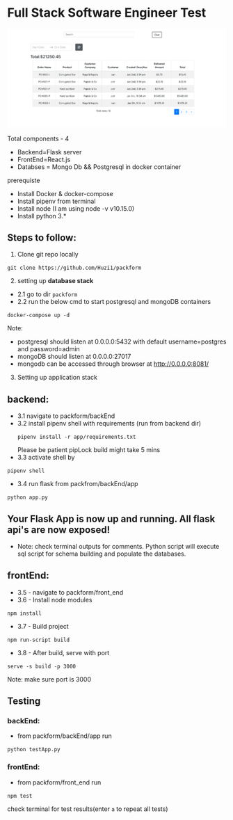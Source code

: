 # Full Stack Software Engineer Test

![GitHub Logo](/logo.png)




Total components - 4
 - Backend=Flask server
 - FrontEnd=React.js
 - Databses = Mongo Db && Postgresql in docker container

prerequiste 
 - Install Docker & docker-compose
 - Install pipenv from terminal
 - Install node (I am using node -v v10.15.0)
 - Install python 3.*




## Steps to follow:
1. Clone git repo locally 

 ```
 git clone https://github.com/Huzi1/packform
 ```

2. setting up **database stack**
- 2.1 go to dir `packform`
- 2.2 run the below cmd to start postgresql and mongoDB containers
```
docker-compose up -d 
```
    
Note:
- postgresql should listen at 0.0.0.0:5432 with default username=postgres and password=admin
- mongoDB should listen at 0.0.0.0:27017 
- mongodb can be accessed through browser at http://0.0.0.0:8081/ 


3. Setting up application stack 
## backend: 
- 3.1  navigate to packform/backEnd 
- 3.2  install pipenv shell with requirements (run from backend dir)
    ```
    pipenv install -r app/requirements.txt
    ```
    Please be patient pipLock build might take 5 mins
- 3.3  activate shell by 
```
pipenv shell 
```
- 3.4   run flask from packfrom/backEnd/app 
```
python app.py
```

## Your Flask App is now up and running. All flask api's are now exposed!

- Note: check terminal outputs for comments. Python script will execute sql script for schema building and populate the databases.
       
## frontEnd:
- 3.5 - navigate to packform/front_end
- 3.6 - Install node modules  
```
npm install
```
- 3.7 - Build project 
```
npm run-script build
```
- 3.8 - After build, serve with port 
```
serve -s build -p 3000
```

Note: make sure port is 3000


## Testing

### backEnd: 
- from packform/backEnd/app run 
```
python testApp.py
```
        
### frontEnd:
- from packform/front_end run 
``` 
npm test
```
check terminal for test results(enter `a` to repeat all tests)
        

